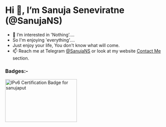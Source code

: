 # Hi 👋, I’m Sanuja Seneviratne (@SanujaNS)


- 👀 I’m interested in 'Nothing'....
- So I'm enjoying 'everything'....
- Just enjoy your life, You don't know what will come.
- 📫 Reach me at Telegram [@SanujaNS](https://t.me/SanujaNS) or look at my website [Contact Me](https://sanuja.biz/connect-me/) section.

### Badges:-

<img src="//ipv6.he.net/certification/create_badge.php?pass_name=sanujaput&amp;badge=3" style="border: 0; width: 229px; height: 137px" alt="IPv6 Certification Badge for sanujaput"></img>

<!---
SanujaNS/SanujaNS is a ✨ special ✨ repository because its `README.md` (this file) appears on your GitHub profile.
You can click the Preview link to take a look at your changes.
--->
